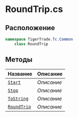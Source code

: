 
# RoundTrip.cs
## Расположение
```csharp
namespace TigerTrade.Tc.Common  
    class RoundTrip
```

## Методы
| Название | Описание |
| --- | --- |
| [`Start`](./metody/Start.md) | *Описание* |
| [`Stop`](./metody/Stop.md) | *Описание* |
| [`ToString`](./metody/ToString.md) | *Описание* |
| [`RoundTrip`](./metody/RoundTrip.md) | *Описание* |
